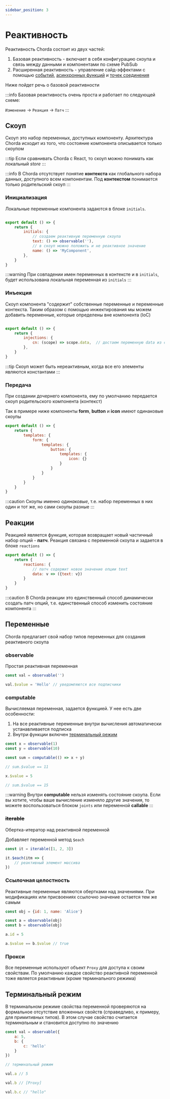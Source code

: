 ```yaml
---
sidebar_position: 3
---
```

# Реактивность

Реактивность Chorda состоит из двух частей:
1. Базовая реактивность - включает в себя конфигурацию скоупа и связь между данными и компонентами по схеме PubSub
2. Расширенная реактивность - управление сайд-эффектами с помощью [событий](../learn-advanced/events), [асинхронных функций](../learn-advanced/callable) и [точек соединения](../learn-advanced/joints)

Ниже пойдет речь о базовой реактивности

:::info
Базовая реактивность очень проста и работает по следующей схеме:

`Изменение` -> `Реакция` -> `Патч`
:::

## Скоуп

Скоуп это набор переменных, доступных компоненту. Архитектура Chorda исходит из того, что состояние компонента описывается только скоупом

:::tip
Если сравнивать Chorda с React, то скоуп можно понимать как локальный *store*
:::

:::info
В Chorda отсутствует понятие **контекста** как глобального набора данных, доступного всем компонентам. Под **контекстом** понимается только родительский скоуп
:::

### Инициализация

Локальные переменные компонента задаются в блоке `initials`. 

```javascript

export default () => {
    return {
        initials: {
            // создаем реактивную переменную скоупа
            text: () => observable(''),
            // в скоуп можно положить и не реактивное значение
            name: () => 'MyComponent',
        },
    }
}
```

:::warning
При совпадении имен переменных в контексте и в `initials`, будет использована локальная переменная из `initials`
:::

### Инъекция

Скоуп компонента "содержит" собственные переменные и переменные контекста. Таким образом с помощью инжектирования мы можем добавить переменные, которые определены вне компонента (IoC)

```javascript

export default () => {
    return {
        injections: {
            cn: (scope) => scope.data,  // достаем переменную data из скоупа
        },
    }
}
```

:::tip
Скоуп может быть нереактивным, когда все его элементы являются константами
:::

### Передача

При создании дочернего компонента, ему по умолчанию передается скоуп родительского компонента (контекст)

Так в примере ниже компоненты **form**, **button** и **icon** имеют одинаковые скоупы

```javascript
export default () => {
    return {
        templates: {
            form: {
                templates: {
                    button: {
                        templates: {
                            icon: {}
                        }
                    }
                }
            }
        }
    }
}
```

:::caution
Скоупы именно *одинаковые*, т.е. набор переменных в них один и тот же, но сами скоупы разные
:::

## Реакции

Реакцией является функция, которая возвращает новый частичный набор опций - **патч**. Реакция связана с переменной скоупа и задается в блоке `reactions`

```javascript
export default () => {
    return {
        reactions: {
            // патч содержит новое значение опции text
            data: v => ({text: v})
        }
    }
}

```

:::caution
В Chorda реакции это единственный способ динамически создать патч опций, т.е. единственный способ изменить состояние компонента
:::

##  Переменные

Chorda предлагает свой набор типов переменных для создания реактивного скоупа


### observable

Простая реактивная переменная

```javascript
const val = observable('')

val.$value = 'Hello' // уведомляются все подписчики
```

### computable

Вычисляемая переменная, задается функцией. У нее есть две особенности:
1. На все реактивные переменные внутри вычисления автоматически устанавливается подписка
2. Внутри функции включен [терминальный режим](#терминальный-режим)

```javascript
const x = observable(1)
const y = observable(10)

const sum = computable(() => x + y)

// sum.$value == 11

x.$value = 5

// sum.$value == 15

```

:::warning
Внутри **computable** нельзя изменять состояние скоупа. Если вы хотите, чтобы ваше вычисление изменяло другие значения, то можете воспользоваться блоком `joints` или переменной **callable**
:::


### ~~iterable~~

Обертка-итератор над реактивной переменной

Добавляет переменной метод `$each`

```javascript
const it = iterable([1, 2, 3])

it.$each(itm => {
    // реактивный элемент массива
})
```

### Ссылочная целостность

Реактивные переменные являются обертками над значениями. При модификациях или присвоениях ссылочно значение остается тем же самым

```javascript
const obj = {id: 1, name: 'Alice'}

const a = observable(obj)
const b = observable(obj)

a.id = 5

a.$value == b.$value // true

```

### Прокси

Все переменные используют объект `Proxy` для доступа к своим свойствам. По умолчанию каждое свойство реактивной переменной тоже является реактивным (кроме терминального режима)


## Терминальный режим

В терминальном режиме свойства переменной проверяются на формальное отсутствие вложенных свойств (справедливо, к примеру, для примитивных типов). В этом случае свойство считается *терминальным* и становится доступно по значению

```javascript
const val = observable({
    a: 5,
    b: {
        c: 'hello'
    }
})

// терминальный режим

val.a // 5

val.b // [Proxy]

val.b.c // "hello"

```



